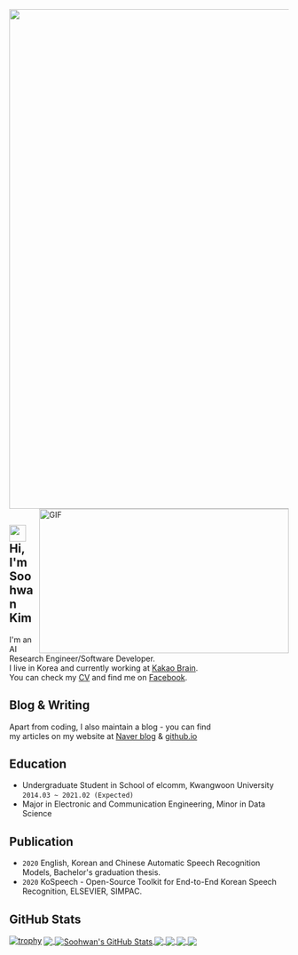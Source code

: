 <img src="https://github.com/sooftware/sooftware/raw/master/images/header.png" width=900>
  
<img align="right" alt="GIF" src="https://github.com/sooftware/sooftware/blob/master/images/code.gif" width="450" height="260" />
  
## <img src="https://raw.githubusercontent.com/MartinHeinz/MartinHeinz/master/wave.gif" width="30px"> Hi, I'm Soohwan Kim 
I'm an AI Research Engineer/Software Developer.     
I live in Korea and currently working at [Kakao Brain](https://www.kakaobrain.com/).   
You can check my [CV](https://github.com/sooftware/sooftware/blob/master/CV.pdf) and find me on [Facebook](https://www.facebook.com/sooftware95/).
  
## Blog & Writing
Apart from coding, I also maintain a blog - you can find    
my articles on my website at [Naver blog](https://blog.naver.com/sooftware) & [github.io](https://sooftware.github.io/) 
  
## Education
- Undergraduate Student in School of elcomm, Kwangwoon University `2014.03 ~ 2021.02 (Expected)` 
- Major in Electronic and Communication Engineering, Minor in Data Science  
  
## Publication  
- `2020` English, Korean and Chinese Automatic Speech Recognition Models, Bachelor's graduation thesis.  
- `2020` KoSpeech - Open-Source Toolkit for End-to-End Korean Speech Recognition, ELSEVIER, SIMPAC.  
  
## GitHub Stats
  
[![trophy](https://github-profile-trophy.vercel.app/?username=sooftware&theme=onedark)](https://github.com/ryo-ma/github-profile-trophy)
<a href="https://github.com/sooftware/sooftware">
  <img align="center" src="https://github-readme-stats.vercel.app/api/top-langs/?username=sooftware&hide=html,scss,cuda&title_color=ffffff&text_color=c9cacc&icon_color=2bbc8a&bg_color=1d1f21&exclude_repo=TIL" />
</a>
<a href="https://github.com/sooftware/sooftware">
  <img align="center" src="https://github-readme-stats.vercel.app/api?username=sooftware&show_icons=true&line_height=27&count_private=true&title_color=ffffff&text_color=c9cacc&icon_color=2bbc8a&bg_color=1d1f21" alt="Soohwan's GitHub Stats" />
</a>
<a href="https://github.com/sooftware/KoSpeech">
  <img align="center" src="https://github-readme-stats.vercel.app/api/pin/?username=sooftware&repo=KoSpeech&title_color=ffffff&text_color=c9cacc&icon_color=2bbc8a&bg_color=1d1f21" />
<img align="center" src="https://github-readme-stats.vercel.app/api/pin/?username=sooftware&repo=nlp-attentions&title_color=ffffff&text_color=c9cacc&icon_color=2bbc8a&bg_color=1d1f21" />
</a>
<a href="https://github.com/sooftware/Fairseq-Listen-Attend-Spell">
  <img align="center" src="https://github-readme-stats.vercel.app/api/pin/?username=sooftware&repo=Fairseq-Listen-Attend-Spell&title_color=ffffff&text_color=c9cacc&icon_color=2bbc8a&bg_color=1d1f21" />
  <img align="center" src="https://github-readme-stats.vercel.app/api/pin/?username=sooftware&repo=End-to-End-Speech-Recognition-Models&title_color=ffffff&text_color=c9cacc&icon_color=2bbc8a&bg_color=1d1f21" />
</a>
  
<!--
**sooftware/sooftware** is a ✨ _special_ ✨ repository because its `README.md` (this file) appears on your GitHub profile.
  
Here are some ideas to get you started:

- 🔭 I’m currently working on ...
- 🌱 I’m currently learning ...
- 👯 I’m looking to collaborate on ...
- 🤔 I’m looking for help with ...
- 💬 Ask me about ...
- 📫 How to reach me: ...
- 😄 Pronouns: ...
- ⚡ Fun fact: ...
-->
